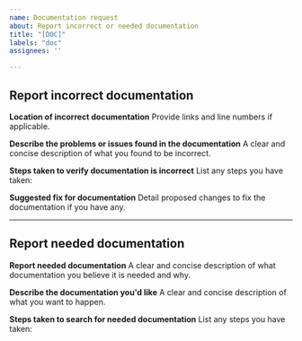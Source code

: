 ```yaml
---
name: Documentation request
about: Report incorrect or needed documentation
title: "[DOC]"
labels: "doc"
assignees: ''

---
```


## Report incorrect documentation

**Location of incorrect documentation**
Provide links and line numbers if applicable.

**Describe the problems or issues found in the documentation**
A clear and concise description of what you found to be incorrect.

**Steps taken to verify documentation is incorrect**
List any steps you have taken:

**Suggested fix for documentation**
Detail proposed changes to fix the documentation if you have any.

---

## Report needed documentation

**Report needed documentation**
A clear and concise description of what documentation you believe it is needed and why.

**Describe the documentation you'd like**
A clear and concise description of what you want to happen.

**Steps taken to search for needed documentation**
List any steps you have taken:

